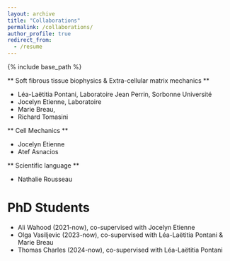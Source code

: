 ```yaml
---
layout: archive
title: "Collaborations"
permalink: /collaborations/
author_profile: true
redirect_from:
  - /resume
---
```


{% include base_path %}

** Soft fibrous tissue biophysics & Extra-cellular matrix mechanics **
- Léa-Laëtitia Pontani, Laboratoire Jean Perrin, Sorbonne Université
- Jocelyn Etienne, Laboratoire
- Marie Breau,
- Richard Tomasini

** Cell Mechanics **
- Jocelyn Etienne
- Atef Asnacios
  
** Scientific language **
- Nathalie Rousseau

PhD Students
======
* Ali Wahood (2021-now), co-supervised with Jocelyn Etienne
* Olga Vasiljevic (2023-now), co-supervised with Léa-Laëtitia Pontani & Marie Breau
* Thomas Charles (2024-now), co-supervised with Léa-Laëtitia Pontani
